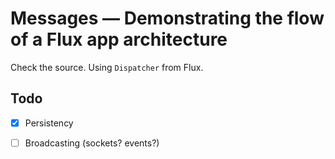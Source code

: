 # Messages &mdash; Demonstrating the flow of a Flux app architecture

Check the source. Using `Dispatcher` from Flux.

## Todo

  - [x] Persistency
  - [ ] Broadcasting (sockets? events?)

